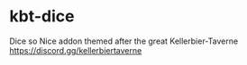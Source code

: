 # kbt-dice
Dice so Nice addon themed after the great Kellerbier-Taverne https://discord.gg/kellerbiertaverne
